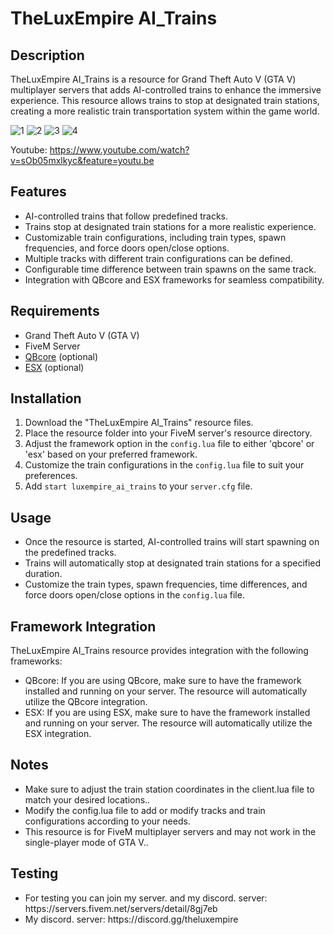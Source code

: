  <h1>TheLuxEmpire AI_Trains</h1>
  
  <h2>Description</h2>
  <p>TheLuxEmpire AI_Trains is a resource for Grand Theft Auto V (GTA V) multiplayer servers that adds AI-controlled trains to enhance the immersive experience. This resource allows trains to stop at designated train stations, creating a more realistic train transportation system within the game world.</p>

![1](https://user-images.githubusercontent.com/48193931/247384773-c0db2d8c-5f3f-43cf-96f6-e03aec983d54.png)
![2](https://user-images.githubusercontent.com/48193931/247384774-eba4b9d5-fbd5-467d-8314-e2085f888df5.png)
![3](https://user-images.githubusercontent.com/48193931/247384775-5ac8ed26-af78-4106-a0ff-49bba4df478a.png)
![4](https://user-images.githubusercontent.com/48193931/247384776-9ba8605a-0678-4e43-a44a-4c22f014cb80.png)

Youtube: https://www.youtube.com/watch?v=sOb05mxlkyc&feature=youtu.be
  
  <h2>Features</h2>
  <ul>
    <li>AI-controlled trains that follow predefined tracks.</li>
    <li>Trains stop at designated train stations for a more realistic experience.</li>
    <li>Customizable train configurations, including train types, spawn frequencies, and force doors open/close options.</li>
    <li>Multiple tracks with different train configurations can be defined.</li>
    <li>Configurable time difference between train spawns on the same track.</li>
    <li>Integration with QBcore and ESX frameworks for seamless compatibility.</li>
  </ul>
  
  <h2>Requirements</h2>
  <ul>
    <li>Grand Theft Auto V (GTA V)</li>
    <li>FiveM Server</li>
    <li><a href="https://github.com/qbcore-framework/qb-core">QBcore</a> (optional)</li>
    <li><a href="https://github.com/esx-framework/es_extended">ESX</a> (optional)</li>
  </ul>
  
  <h2>Installation</h2>
  <ol>
    <li>Download the "TheLuxEmpire AI_Trains" resource files.</li>
    <li>Place the resource folder into your FiveM server's resource directory.</li>
    <li>Adjust the framework option in the <code>config.lua</code> file to either 'qbcore' or 'esx' based on your preferred framework.</li>
    <li>Customize the train configurations in the <code>config.lua</code> file to suit your preferences.</li>
    <li>Add <code>start luxempire_ai_trains</code> to your <code>server.cfg</code> file.</li>
  </ol>
  
  <h2>Usage</h2>
  <ul>
    <li>Once the resource is started, AI-controlled trains will start spawning on the predefined tracks.</li>
    <li>Trains will automatically stop at designated train stations for a specified duration.</li>
    <li>Customize the train types, spawn frequencies, time differences, and force doors open/close options in the <code>config.lua</code> file.</li>
  </ul>
  
  <h2>Framework Integration</h2>
  <p>TheLuxEmpire AI_Trains resource provides integration with the following frameworks:</p>
  <ul>
    <li>QBcore: If you are using QBcore, make sure to have the framework installed and running on your server. The resource will automatically utilize the QBcore integration.</li>
    <li>ESX: If you are using ESX, make sure to have the framework installed and running on your server. The resource will automatically utilize the ESX integration.</li>
  </ul>

  <h2>Notes</h2>
  <ul>
    <li>Make sure to adjust the train station coordinates in the client.lua file to match your desired locations..</li>
    <li>Modify the config.lua file to add or modify tracks and train configurations according to your needs.</li>
    <li>This resource is for FiveM multiplayer servers and may not work in the single-player mode of GTA V..</li>
  </ul>

 <h2>Testing</h2>
  <ul>
    <li>For testing you can join my server. and my discord. server: https://servers.fivem.net/servers/detail/8gj7eb</li>
   <li>My discord. server: https://discord.gg/theluxempire</li>
  </ul>

